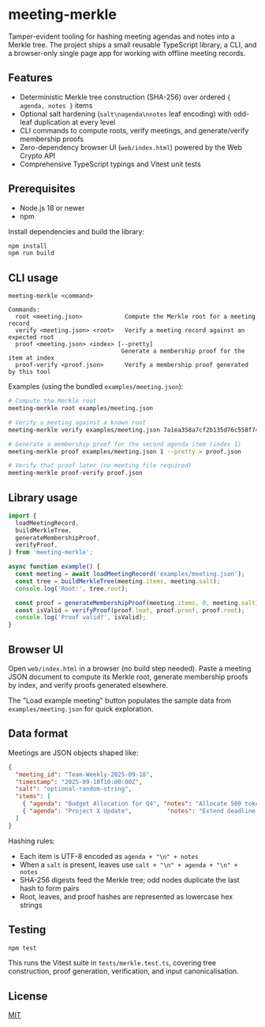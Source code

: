 # meeting-merkle

Tamper-evident tooling for hashing meeting agendas and notes into a Merkle tree. The project ships a small reusable TypeScript library, a CLI, and a browser-only single page app for working with offline meeting records.

## Features
- Deterministic Merkle tree construction (SHA-256) over ordered `{ agenda, notes }` items
- Optional salt hardening (`salt\nagenda\nnotes` leaf encoding) with odd-leaf duplication at every level
- CLI commands to compute roots, verify meetings, and generate/verify membership proofs
- Zero-dependency browser UI (`web/index.html`) powered by the Web Crypto API
- Comprehensive TypeScript typings and Vitest unit tests

## Prerequisites
- Node.js 18 or newer
- npm

Install dependencies and build the library:

```bash
npm install
npm run build
```

## CLI usage

```
meeting-merkle <command>

Commands:
  root <meeting.json>            Compute the Merkle root for a meeting record
  verify <meeting.json> <root>   Verify a meeting record against an expected root
  proof <meeting.json> <index> [--pretty]
                                Generate a membership proof for the item at index
  proof-verify <proof.json>      Verify a membership proof generated by this tool
```

Examples (using the bundled `examples/meeting.json`):

```bash
# Compute the Merkle root
meeting-merkle root examples/meeting.json

# Verify a meeting against a known root
meeting-merkle verify examples/meeting.json 7a1ea358a7cf2b135d76c558f74ea39b1bfa37377d6a916d7a94fdfb8dfd0738

# Generate a membership proof for the second agenda item (index 1)
meeting-merkle proof examples/meeting.json 1 --pretty > proof.json

# Verify that proof later (no meeting file required)
meeting-merkle proof-verify proof.json
```

## Library usage

```ts
import {
  loadMeetingRecord,
  buildMerkleTree,
  generateMembershipProof,
  verifyProof,
} from 'meeting-merkle';

async function example() {
  const meeting = await loadMeetingRecord('examples/meeting.json');
  const tree = buildMerkleTree(meeting.items, meeting.salt);
  console.log('Root:', tree.root);

  const proof = generateMembershipProof(meeting.items, 0, meeting.salt);
  const isValid = verifyProof(proof.leaf, proof.proof, proof.root);
  console.log('Proof valid?', isValid);
}
```

## Browser UI

Open `web/index.html` in a browser (no build step needed). Paste a meeting JSON document to compute its Merkle root, generate membership proofs by index, and verify proofs generated elsewhere.

The "Load example meeting" button populates the sample data from `examples/meeting.json` for quick exploration.

## Data format

Meetings are JSON objects shaped like:

```json
{
  "meeting_id": "Team-Weekly-2025-09-18",
  "timestamp": "2025-09-18T10:00:00Z",
  "salt": "optional-random-string",
  "items": [
    { "agenda": "Budget Allocation for Q4", "notes": "Allocate 500 tokens to community fund." },
    { "agenda": "Project X Update",          "notes": "Extend deadline to Nov 30." }
  ]
}
```

Hashing rules:
- Each item is UTF-8 encoded as `agenda + "\n" + notes`
- When a `salt` is present, leaves use `salt + "\n" + agenda + "\n" + notes`
- SHA-256 digests feed the Merkle tree; odd nodes duplicate the last hash to form pairs
- Root, leaves, and proof hashes are represented as lowercase hex strings

## Testing

```bash
npm test
```

This runs the Vitest suite in `tests/merkle.test.ts`, covering tree construction, proof generation, verification, and input canonicalisation.

## License

[MIT](LICENSE)
